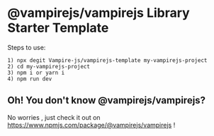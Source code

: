 # @vampirejs/vampirejs Library Starter Template

Steps to use:
```
1) npx degit Vampire-js/vampirejs-template my-vampirejs-project
2) cd my-vampirejs-project
3) npm i or yarn i
4) npm run dev
```

## Oh! You don't know @vampirejs/vampirejs?
  No worries , just check it out on https://www.npmjs.com/package/@vampirejs/vampirejs !
